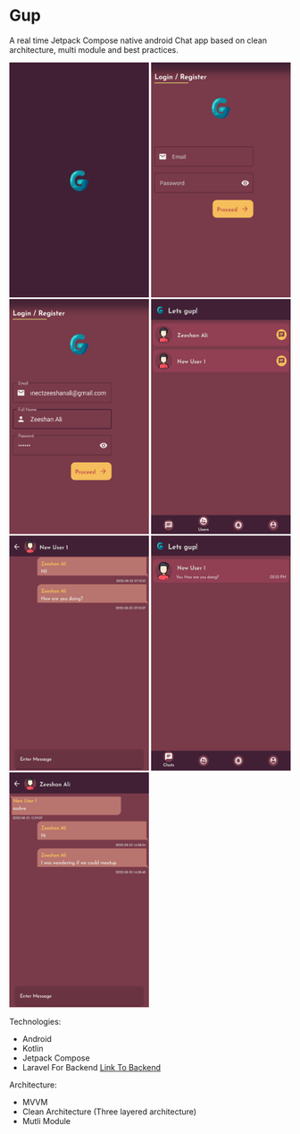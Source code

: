 # Gup
A real time Jetpack Compose native android Chat app based on clean architecture, multi module and best practices.

<img src="/screenshots/s_06.png" width="250" height="420"> <img src="/screenshots/s_01.png" width="250" height="420">
<img src="/screenshots/s_02.png" width="250" height="420"> <img src="/screenshots/s_03.png" width="250" height="420">
<img src="/screenshots/s_04.png" width="250" height="420"> <img src="/screenshots/s_05.png" width="250" height="420">
<img src="/screenshots/s_07.png" width="250" height="420">

Technologies:
- Android
- Kotlin
- Jetpack Compose
- Laravel For Backend <a href="https://github.com/zeeshanali-k/Gupp_laravel_backend">Link To Backend</a>

Architecture:
- MVVM
- Clean Architecture (Three layered architecture)
- Mutli Module
 
